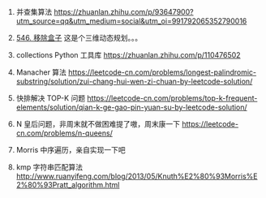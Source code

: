 1. 并查集算法 https://zhuanlan.zhihu.com/p/93647900?utm_source=qq&utm_medium=social&utm_oi=991792065352790016

2. [546. 移除盒子](https://leetcode-cn.com/problems/remove-boxes/) 这是个三维动态规划。。。

3. collections Python 工具库 https://zhuanlan.zhihu.com/p/110476502

4. Manacher 算法 https://leetcode-cn.com/problems/longest-palindromic-substring/solution/zui-chang-hui-wen-zi-chuan-by-leetcode-solution/

5. 快排解决 TOP-K 问题 https://leetcode-cn.com/problems/top-k-frequent-elements/solution/qian-k-ge-gao-pin-yuan-su-by-leetcode-solution/

6. N 皇后问题，非周末就不做困难提了嗷，周末康一下 https://leetcode-cn.com/problems/n-queens/

7. Morris 中序遍历，亲自实现一下吧

8. kmp 字符串匹配算法 http://www.ruanyifeng.com/blog/2013/05/Knuth%E2%80%93Morris%E2%80%93Pratt_algorithm.html